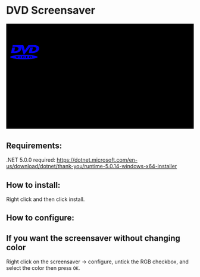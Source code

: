 # DVD Screensaver

![gif demo](resource/screensaver.gif)

## Requirements:
.NET 5.0.0 required:
https://dotnet.microsoft.com/en-us/download/dotnet/thank-you/runtime-5.0.14-windows-x64-installer

## How to install:
Right click and then click install.

## How to configure:

## If you want the screensaver without changing color

Right click on the screensaver -> configure, untick the RGB checkbox, and select the color then press `OK`.
